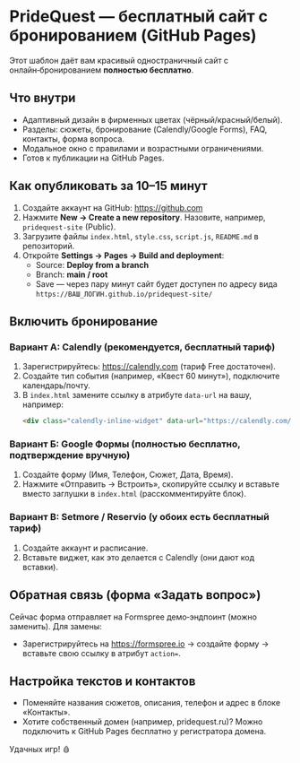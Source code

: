 
# PrideQuest — бесплатный сайт с бронированием (GitHub Pages)

Этот шаблон даёт вам красивый одностраничный сайт с онлайн‑бронированием **полностью бесплатно**.

## Что внутри
- Адаптивный дизайн в фирменных цветах (чёрный/красный/белый).
- Разделы: сюжеты, бронирование (Calendly/Google Forms), FAQ, контакты, форма вопроса.
- Модальное окно с правилами и возрастными ограничениями.
- Готов к публикации на GitHub Pages.

## Как опубликовать за 10–15 минут
1) Создайте аккаунт на GitHub: https://github.com
2) Нажмите **New → Create a new repository**. Назовите, например, `pridequest-site` (Public).
3) Загрузите файлы `index.html`, `style.css`, `script.js`, `README.md` в репозиторий.
4) Откройте **Settings → Pages → Build and deployment**:
   - Source: **Deploy from a branch**
   - Branch: **main / root**
   - Save — через пару минут сайт будет доступен по адресу вида `https://ВАШ_ЛОГИН.github.io/pridequest-site/`

## Включить бронирование
### Вариант А: Calendly (рекомендуется, бесплатный тариф)
1) Зарегистрируйтесь: https://calendly.com (тариф Free достаточен).
2) Создайте тип события (например, «Квест 60 минут»), подключите календарь/почту.
3) В `index.html` замените ссылку в атрибуте `data-url` на вашу, например:
   ```html
   <div class="calendly-inline-widget" data-url="https://calendly.com/yourname/quest60?hide_event_type_details=1&hide_gdpr_banner=1"></div>
   ```

### Вариант Б: Google Формы (полностью бесплатно, подтверждение вручную)
1) Создайте форму (Имя, Телефон, Сюжет, Дата, Время).
2) Нажмите «Отправить → Встроить», скопируйте ссылку и вставьте вместо заглушки в `index.html` (расскомментируйте блок).

### Вариант В: Setmore / Reservio (у обоих есть бесплатный тариф)
1) Создайте аккаунт и расписание.
2) Вставьте виджет, как это делается с Calendly (они дают код вставки).

## Обратная связь (форма «Задать вопрос»)
Сейчас форма отправляет на Formspree демо‑эндпоинт (можно заменить). Для замены:
- Зарегистрируйтесь на https://formspree.io → создайте форму → вставьте свою ссылку в атрибут `action=`.

## Настройка текстов и контактов
- Поменяйте названия сюжетов, описания, телефон и адрес в блоке «Контакты».
- Хотите собственный домен (например, pridequest.ru)? Можно подключить к GitHub Pages бесплатно у регистратора домена.

Удачных игр! 🩸
